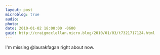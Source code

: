 ```yaml
---
layout: post
microblog: true
audio: 
photo: 
date: 2010-01-02 18:00:00 -0600
guid: http://craigmcclellan.micro.blog/2010/01/03/t7321717124.html
---
```

I'm missing @laurakfagan right about now.
